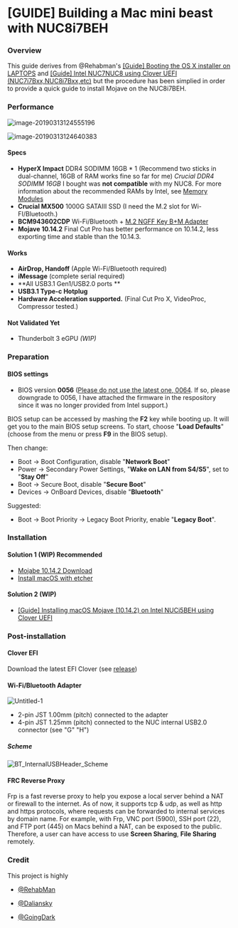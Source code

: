 # [GUIDE] Building a Mac mini beast with NUC8i7BEH
### Overview

This guide derives from @Rehabman's [[Guide] Booting the OS X installer on LAPTOPS](https://www.tonymacx86.com/threads/guide-booting-the-os-x-installer-on-laptops-with-clover.148093/) and [[Guide] Intel NUC7NUC8 using Clover UEFI (NUC7i7Bxx,NUC8i7Bxx,etc)](https://www.tonymacx86.com/threads/guide-intel-nuc7-nuc8-using-clover-uefi-nuc7i7bxx-nuc8i7bxx-etc.261711/) but the procedure has been simplied in order to provide a quick guide to install Mojave on the NUC8i7BEH. 

### Performance

![image-20190313124555196](https://i.imgur.com/UJxsDaw.png)

![image-20190313124640383](https://i.imgur.com/0VkvCy7.png)



#### Specs

* **HyperX Impact** DDR4 SODIMM 16GB * 1 (Recommend two sticks in dual-channel, 16GB of RAM works fine so far for me)  *Crucial DDR4 SODIMM 16GB* I bought was **not compatible** with my NUC8. For more information about the recommended RAMs by Intel, see [Memory Modules](http://compatibleproducts.intel.com/ProductDetails/ExportPeripheralInfo?moduleName=Intel%C2%AE%20NUC&productType=Kits&productName=Intel%C2%AE%20NUC%20Kit%20NUC8i7BEH) 
* **Crucial MX500** 1000G SATAIII SSD (I need the M.2 slot for Wi-FI/Bluetooth.)
* **BCM943602CDP** Wi-Fi/Bluetooth + [M.2 NGFF Key B+M Adapter](https://www.ebay.co.uk/itm/Wireless-Card-Module-to-M-2-NGFF-Key-B-M-Adapter-BCM94360CD-for-Mac-OS-12-6-Pin/264001220361?ssPageName=STRK%3AMEBIDX%3AIT&_trksid=p2057872.m2749.l2649) 
* **Mojave 10.14.2** Final Cut Pro has better performance on 10.14.2, less exporting time and stable than the 10.14.3.



#### Works

* **AirDrop, Handoff** (Apple Wi-Fi/Bluetooth required)
* **iMessage** (complete serial required) 
* **All USB3.1 Gen1/USB2.0 ports **
* **USB3.1 Type-c Hotplug**
* **Hardware Acceleration supported.** (Final Cut Pro X, VideoProc, Compressor tested.)



#### Not Validated Yet

* Thunderbolt 3 eGPU *(WIP)*



### Preparation 

#### BIOS settings

* BIOS version **0056** (<u>Please do not use the latest one, 0064</u>. If so, please downgrade to 0056, I have attached the firmware in the respository since it was no longer provided from Intel support.) 

BIOS setup can be accessed by mashing the **F2** key while booting up. It will get you to the main BIOS setup screens. To start, choose "**Load Defaults**"  (choose from the menu or press **F9** in the BIOS setup).

Then change:

- Boot -> Boot Configuration, disable "**Network Boot**"
- Power -> Secondary Power Settings, "**Wake on LAN from S4/S5**", set to "**Stay Off**"
- Boot -> Secure Boot, disable "**Secure Boot**" 
- Devices -> OnBoard Devices, disable "**Bluetooth**" 

Suggested:

- Boot -> Boot Priority -> Legacy Boot Priority, enable "**Legacy Boot**".



### Installation

#### Solution 1 (WIP) Recommended

* [Mojabe 10.14.2 Download](https://blog.daliansky.net/macOS-Mojave-10.14.2-18C54-official-version-with-Clover-4792-original-image.html)
* [Install macOS with etcher](https://blog.daliansky.net/MacOS-installation-tutorial-XiaoMi-Pro-installation-process-records.html)

#### Solution 2 (WIP)

* [[Guide] Installing macOS Mojave (10.14.2) on Intel NUCi5BEH using Clover UEFI](https://www.tonymacx86.com/threads/guide-installing-macos-mojave-10-14-2-on-intel-nuci5beh-using-clover-uefi.268502/)

### Post-installation

#### Clover EFI 

Download the latest EFI Clover (see [release](https://github.com/sarkrui))

#### Wi-Fi/Bluetooth Adapter

![Untitled-1](https://i.imgur.com/YxZvkLv.jpg)

- 2-pin JST 1.00mm (pitch) connected to the adapter 
- 4-pin JST 1.25mm (pitch) connected to the NUC internal USB2.0 connector (see "G" "H")

##### Scheme 

![BT_InternalUSBHeader_Scheme](https://i.imgur.com/nqRlweB.png)

#### FRC Reverse Proxy

Frp is a fast reverse proxy to help you expose a local server behind a NAT or firewall to the internet. As of now, it supports tcp & udp, as well as http and https protocols, where requests can be forwarded to internal services by domain name. For example, with Frp, VNC port (5900), SSH port (22), and FTP port (445) on Macs behind a NAT, can be exposed to the public. Therefore, a user can have access to use **Screen Sharing**, **File Sharing** remotely.

### Credit

This project is highly 

* [@RehabMan](https://www.tonymacx86.com/members/rehabman.429483/)

* [@Daliansky](https://blog.daliansky.net)
* [@GoingDark](https://www.tonymacx86.com/members/2192833/)